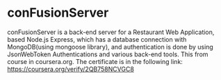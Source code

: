 # conFusionServer
conFusionServer is a back-end server for a Restaurant Web Application, based Node.js Express, which has a database connection with MongoDB(using mongoose library), and authentication is done by using JsonWebToken Authentications and various back-end tools. This from course in coursera.org. The certificate is in the following link: https://coursera.org/verify/2QB758NCVGC8
